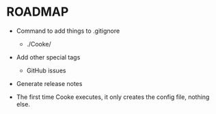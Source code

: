 # ROADMAP

- Command to add things to .gitignore
  - ./Cooke/

- Add other special tags
  - GitHub issues

- Generate release notes
  
- The first time Cooke executes, it only creates the config file, nothing else.